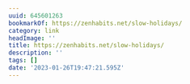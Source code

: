 ```yaml
---
uuid: 645601263
bookmarkOf: https://zenhabits.net/slow-holidays/
category: link
headImage: ''
title: https://zenhabits.net/slow-holidays/
description: ''
tags: []
date: '2023-01-26T19:47:21.595Z'
---
```



